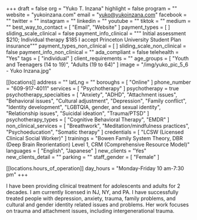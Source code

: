 +++
draft = false
org = "Yuko T. Inzana"
highlight = false
program = ""
website = "yukoinzana.com"
email = "yuko@yukoinzana.com"
facebook = ""
twitter = ""
instagram = ""
linkedin = ""
youtube = ""
tiktok = ""
medium = ""
best_way_to_contact = [ "Email", "Website" ]
payment_types = [ ]
sliding_scale_clinical = false
payment_info_clinical = """
Initial assessment $210;  Individual therapy $185 
I accept Princeton University Student Plan insurance"""
payment_types_non_clinical = [ ]
sliding_scale_non_clinical = false
payment_info_non_clinical = ""
ada_compliant = false
telehealth = "Yes"
tags = [ "individual" ]
client_requirements = ""
age_groups = [ "Youth and Teenagers (14 to 19)", "Adults (19 to 64)" ]
image = "/img/yuko_pic_5_6 - Yuko Inzana.jpg"

[[locations]]
address = ""
latLng = ""
boroughs = [ "Online" ]
phone_number = "609-917-4011"
services = [ "Psychotherapy" ]
psychotherapy = true
psychotherapy_specialties = [
  "Anxiety",
  "ADHD",
  "Attachment issues",
  "Behavioral issues",
  "Cultural adjustment",
  "Depression",
  "Family conflict",
  "Identity development",
  "LGBTQIA, gender, and sexual identity",
  "Relationship issues",
  "Suicidal ideation",
  "Trauma/PTSD"
]
psychotherapy_types = [ "Cognitive Behavioral Therapy", "EMDR" ]
non_clinical_services = [
  "Breathwork",
  "Meditation/mindfulness practices",
  "Psychoeducation",
  "Somatic therapy"
]
credentials = [ "LCSW (Licensed Clinical Social Worker)" ]
trainings = "Bowen Family System Theory, DBR (Deep Brain Reorientation) Level 1, CRM (Comprehensive Resource Model)"
languages = [ "English", "Japanese" ]
new_clients = "Yes"
new_clients_detail = ""
parking = ""
staff_gender = [ "Female" ]

  [[locations.hours_of_operation]]
  day_hours = "Monday-Friday 10 am-7:30 pm"
+++

I have been providing clinical treatment for adolescents and adults for 2 decades. I am currently licensed in NJ, NY, and PA. I have successfully treated people with depression, anxiety, trauma, family problems, and cultural and gender identity related issues and problems. Her work focuses on trauma and attachment issues, including intergenerational trauma.  

